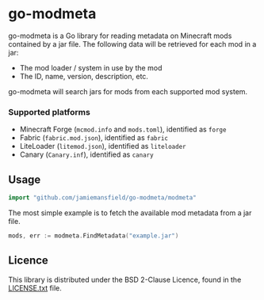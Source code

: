 go-modmeta
===

go-modmeta is a Go library for reading metadata on Minecraft mods contained by
a jar file. The following data will be retrieved for each mod in a jar:
- The mod loader / system in use by the mod
- The ID, name, version, description, etc.

go-modmeta will search jars for mods from each supported mod system.

### Supported platforms

- Minecraft Forge (`mcmod.info` and `mods.toml`), identified as `forge`
- Fabric (`fabric.mod.json`), identified as `fabric`
- LiteLoader (`litemod.json`), identified as `liteloader`
- Canary (`Canary.inf`), identified as `canary`

## Usage

```go
import "github.com/jamiemansfield/go-modmeta/modmeta"
```

The most simple example is to fetch the available mod metadata from a jar
file.

```go
mods, err := modmeta.FindMetadata("example.jar")
```

## Licence

This library is distributed under the BSD 2-Clause Licence, found in the
[LICENSE.txt] file.

[LICENSE.txt]: ./LICENSE.txt
